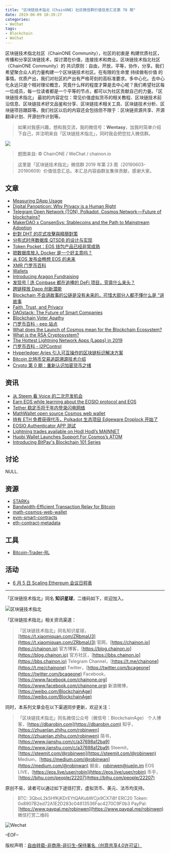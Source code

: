 ```yaml
---
title: "区块链技术指北（ChainONE）社区微信群价值信息汇总第 78 期"
date: 2019-06-09 18:39:27
categories:
- WeChat
tags:
- Blockchain
- WeChat
---
```

区块链技术指北社区（ChainONE Community），社区的初衷是 构建优质社区，传播和分享区块链技术，探讨潜在价值，连接技术和商业。区块链技术指北社区（ChainONE Community）的 共识原则：自由，开放，平等，协作，分享。我们希望聚合众人的力量构建一个区块链技术社区。在有限的生命里 持续做有价值 的事情。优质产出，我们对社区的产出有严格苛刻的高标准要求。多中心化。去中心化永远只是个相对理论概念，究竟什么样的程度才算是去中心呢？我们希望社区每一位成员，每一位读者都是一个平等的节点，都可以为社区贡献自己的力量。「区块链技术指北」 最初的内容定位：常见价值虚拟货币的相关教程、区块链技术前沿信息、区块链技术好文品鉴和分享、区块链技术相关工具、区块链技术分析、区块链项目跟踪等。我们社区以后的内容还会包括但不限于：区块链资源共享、开源翻译计划、开源创作计划等。
<!-- more -->

> 如果对我感兴趣，想和我交流，我的微信号：**Wentasy**，加我时简单介绍下自己，并注明来自「区块链技术指北」，同时我会把您拉入微信群。

![](https://cdn.dbarobin.com/EFxCQjC.png)

> 题图来自: © ChainONE / WeChat / chainon.io

> 这里是「区块链技术指北」微信群 2019 年第 23 周（20190603-20190609）价值信息汇总。本汇总内容由群友集体贡献，感谢大家。

## 文章

* [Measuring DApp Usage](https://bbs.chainon.io/d/3622)
* [Digital Panopticon: Why Privacy is a Human Right](https://bbs.chainon.io/d/3623)
* [Telegram Open Network (TON), Polkadot, Cosmos Network — Future of blockchains?](https://bbs.chainon.io/d/3624)
* [MakerDAO x ConsenSys: Stablecoins and the Path to Mainstream Adoption](https://bbs.chainon.io/d/3625)
* [針對 DHT 的花式攻擊與精簡對策](https://bbs.chainon.io/d/3628)
* [分布式时序数据库 QTSDB 的设计与实现](https://bbs.chainon.io/d/3629)
* [Token Pocket：EOS 钱包产品已经非常成熟](https://bbs.chainon.io/d/3630)
* [把数据库放入 Docker 是一个好主意吗？](https://bbs.chainon.io/d/3633)
* [从 EOS 发布会畅想 EOS 的未来](https://bbs.chainon.io/d/3636)
* [XMR 门罗币百科](https://bbs.chainon.io/d/3639)
* [Wallets](https://bbs.chainon.io/d/3640)
* [Introducing Aragon Fundraising](https://bbs.chainon.io/d/3641)
* [发现号 | 连 Coinbase 都在追捧的 DeFi 项目，究竟什么来头？](https://bbs.chainon.io/d/3643)
* [跨链释放 Dapp 创新潜能](https://bbs.chainon.io/d/3644)
* [Blockchain 不会讲故事的公链是没有未来的，可惜大部分人都不懂什么是 “讲故事](https://bbs.chainon.io/d/3645)
* [Faith, Trust, and Privacy](https://bbs.chainon.io/d/3646)
* [DAOstack: The Future of Smart Companies](https://bbs.chainon.io/d/3647)
* [Blockchain Voter Apathy](https://bbs.chainon.io/d/3648)
* [门罗币百科 - eep 站点](https://bbs.chainon.io/d/3650)
* [What does the Launch of Cosmos mean for the Blockchain Ecosystem?](https://bbs.chainon.io/d/3652)
* [What is the RSA Cryptosystem?](https://bbs.chainon.io/d/3653)
* [The Hottest Lightning Network Apps (Lapps) in 2019](https://bbs.chainon.io/d/3654)
* [门罗币百科 - I2PControl](https://bbs.chainon.io/d/3656)
* [Hyperledger Aries 引入可互操作的区块链标识解决方案](https://bbs.chainon.io/d/3659)
* [Bitcoin 比特币交易追踪溯源技术介绍](https://bbs.chainon.io/d/3660)
* [Crypto 第 0 期：重新认识加密货币之绪](https://bbs.chainon.io/d/3664)

## 资讯

* [从 Steem 看 Voice 的二次开发机会](https://bbs.chainon.io/d/3626)
* [Earn EOS while learning about the EOSIO protocol and EOS](https://bbs.chainon.io/d/3627)
* [Tether 稳定币将于年内登录闪电网络](https://bbs.chainon.io/d/3632)
* [MathWallet open source Cosmos web wallet](https://bbs.chainon.io/d/3637)
* [持有 ETH 免费获得代币，Polkadot 生态项目 Edgeware Droplock 开始了](https://bbs.chainon.io/d/3642)
* [EOSIO Authenticator APP 测试](https://bbs.chainon.io/d/3649)
* [Lightning trades available on Hodl Hodl’s MAINNET](https://bbs.chainon.io/d/3655)
* [Huobi Wallet Launches Support For Cosmos’s ATOM](https://bbs.chainon.io/d/3657)
* [Introducing BitPay's Blockchain 101 Series](https://bbs.chainon.io/d/3658)

## 讨论

NULL.

## 资源

* [STARKs](https://bbs.chainon.io/d/3634)
* [Bandwidth-Efficient Transaction Relay for Bitcoin](https://bbs.chainon.io/d/3635)
* [math-cosmos-web-wallet](https://bbs.chainon.io/d/3638)
* [evm-smart-contracts](https://bbs.chainon.io/d/3661)
* [eth-contract-metadata](https://bbs.chainon.io/d/3662)

## 工具

* [Bitcoin-Trader-RL](https://bbs.chainon.io/d/3663)

## 活动

* [6 月 5 日 Scaling Ethereum 会议日程表](https://bbs.chainon.io/d/3631)

***

「区块链技术指北」同名 **知识星球**，二维码如下，欢迎加入。

![区块链技术指北](https://cdn.dbarobin.com/3YzonTR.png)

「区块链技术指北」相关资讯渠道：

> 「区块链技术指北」同名知识星球，[https://t.xiaomiquan.com/ZRbmaU3](https://t.xiaomiquan.com/ZRbmaU3)
> 官网，[https://chainon.io](https://chainon.io)
> 官方博客，[https://blog.chainon.io](https://blog.chainon.io)
> 官方社区，[https://bbs.chainon.io](https://bbs.chainon.io)
> Telegram Channel，[https://t.me/chainone](https://t.me/chainone)
> Twitter，[https://twitter.com/bcageone](https://twitter.com/bcageone)
> Facebook，[https://www.facebook.com/chainone.org](https://www.facebook.com/chainone.org)
> 新浪微博，[https://weibo.com/BlockchainAge](https://weibo.com/BlockchainAge)

同时，本系列文章会在以下渠道同步更新，欢迎关注：

> 「区块链技术指北」同名微信公众号（微信号：BlockchainAge）
> 个人博客，[https://dbarobin.com](https://dbarobin.com)
> 知乎，[https://zhuanlan.zhihu.com/robinwen](https://zhuanlan.zhihu.com/robinwen)
> 简书，[https://www.jianshu.com/c/a37698a12ba9](https://www.jianshu.com/c/a37698a12ba9)
> Steemit，[https://steemit.com/@robinwen](https://steemit.com/@robinwen)
> Medium，[https://medium.com/@robinwan](https://medium.com/@robinwan)
> 掘金，[robinwen@juejin.im](https://juejin.im/user/5673ccae60b2260ee435f89a/posts)
> EOS LIVE，[https://eos.live/user/robin](https://eos.live/user/robin)
> 币乎，[https://bihu.com/people/22207](https://bihu.com/people/22207)

原创不易，读者可以通过如下途径打赏，虚拟货币、美元、法币均支持。

> BTC: 3QboL2k5HfKjKDrEYtQAKubWCjx9CX7i8f
> ERC20 Token: 0x8907B2ed72A1E2D283c04613536Fac4270C9F0b3
> PayPal: [https://www.paypal.me/robinwen](https://www.paypal.me/robinwen)
> 微信打赏二维码

![Wechat](https://cdn.dbarobin.com/SzoNl5b.jpg)

–EOF–

版权声明：[自由转载-非商用-非衍生-保持署名（创意共享4.0许可证）](http://creativecommons.org/licenses/by-nc-nd/4.0/deed.zh)